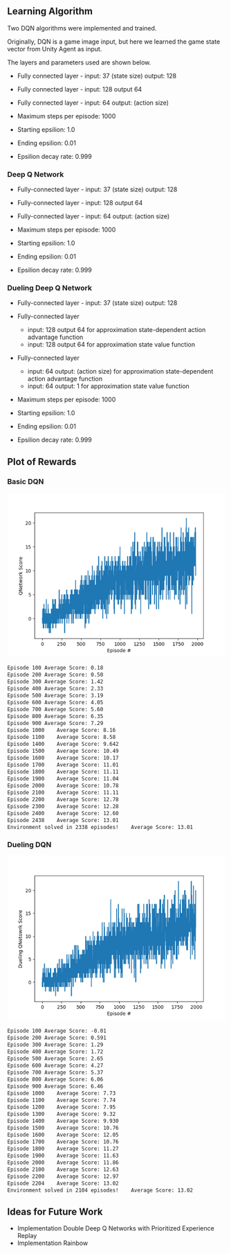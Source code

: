## Learning Algorithm
Two DQN algorithms were implemented and trained.

Originally, DQN is a game image input, but here we learned the game state vector from Unity Agent as input.

The layers and parameters used are shown below.

- Fully connected layer - input: 37 (state size) output: 128
- Fully connected layer - input: 128 output 64
- Fully connected layer - input: 64 output: (action size)

- Maximum steps per episode: 1000
- Starting epsilion: 1.0
- Ending epsilion: 0.01
- Epsilion decay rate: 0.999

### Deep Q Network

- Fully-connected layer - input: 37 (state size) output: 128
- Fully-connected layer - input: 128 output 64
- Fully-connected layer - input: 64 output: (action size)

- Maximum steps per episode: 1000
- Starting epsilion: 1.0
- Ending epsilion: 0.01
- Epsilion decay rate: 0.999


### Dueling Deep Q Network

- Fully-connected layer - input: 37 (state size) output: 128

- Fully-connected layer
    - input: 128 output 64 for approximation state-dependent action advantage function
    - input: 128 output 64 for approximation state value function
- Fully-connected layer
    - input: 64 output: (action size)  for approximation state-dependent action advantage function
    - input: 64 output: 1  for approximation state value function

- Maximum steps per episode: 1000
- Starting epsilion: 1.0
- Ending epsilion: 0.01
- Epsilion decay rate: 0.999


## Plot of Rewards
### Basic DQN

![Scores](images/qnet_score.png)

```
Episode 100	Average Score: 0.18
Episode 200	Average Score: 0.50
Episode 300	Average Score: 1.42
Episode 400	Average Score: 2.33
Episode 500	Average Score: 3.19
Episode 600	Average Score: 4.05
Episode 700	Average Score: 5.60
Episode 800	Average Score: 6.35
Episode 900	Average Score: 7.29
Episode 1000	Average Score: 8.16
Episode 1100	Average Score: 8.58
Episode 1400	Average Score: 9.642
Episode 1500	Average Score: 10.49
Episode 1600	Average Score: 10.17
Episode 1700	Average Score: 11.01
Episode 1800	Average Score: 11.11
Episode 1900	Average Score: 11.04
Episode 2000	Average Score: 10.78
Episode 2100	Average Score: 11.11
Episode 2200	Average Score: 12.78
Episode 2300	Average Score: 12.28
Episode 2400	Average Score: 12.60
Episode 2438	Average Score: 13.01
Environment solved in 2338 episodes!	Average Score: 13.01
```

### Dueling DQN

![Scores](images/duel_score.png)
```
Episode 100	Average Score: -0.01
Episode 200	Average Score: 0.591
Episode 300	Average Score: 1.29
Episode 400	Average Score: 1.72
Episode 500	Average Score: 2.65
Episode 600	Average Score: 4.27
Episode 700	Average Score: 5.37
Episode 800	Average Score: 6.06
Episode 900	Average Score: 6.46
Episode 1000	Average Score: 7.73
Episode 1100	Average Score: 7.74
Episode 1200	Average Score: 7.95
Episode 1300	Average Score: 9.32
Episode 1400	Average Score: 9.930
Episode 1500	Average Score: 10.76
Episode 1600	Average Score: 12.05
Episode 1700	Average Score: 10.76
Episode 1800	Average Score: 11.27
Episode 1900	Average Score: 11.63
Episode 2000	Average Score: 11.86
Episode 2100	Average Score: 12.63
Episode 2200	Average Score: 12.97
Episode 2204	Average Score: 13.02
Environment solved in 2104 episodes!	Average Score: 13.02
```

## Ideas for Future Work

* Implementation Double Deep Q Networks with Prioritized Experience Replay
* Implementation Rainbow
